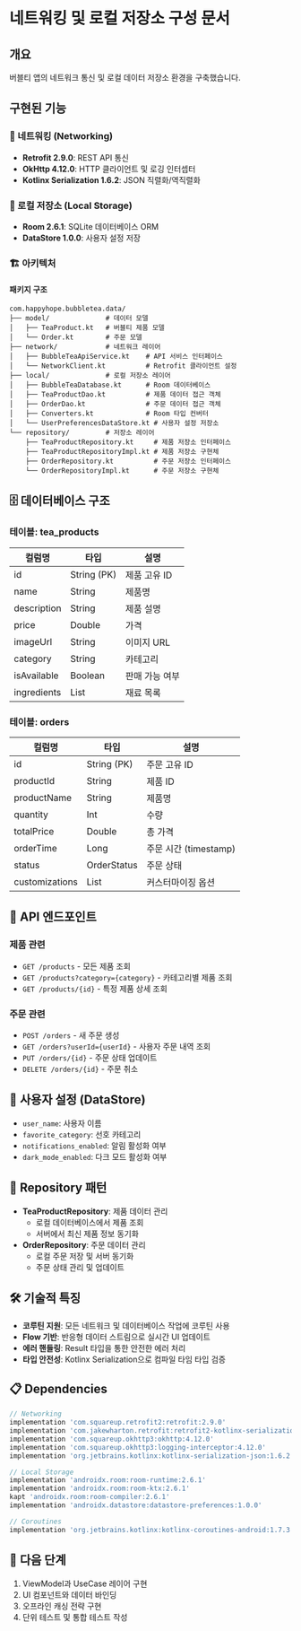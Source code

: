 # 네트워킹 및 로컬 저장소 구성 문서

## 개요
버블티 앱의 네트워크 통신 및 로컬 데이터 저장소 환경을 구축했습니다.

## 구현된 기능

### 📡 네트워킹 (Networking)
- **Retrofit 2.9.0**: REST API 통신
- **OkHttp 4.12.0**: HTTP 클라이언트 및 로깅 인터셉터
- **Kotlinx Serialization 1.6.2**: JSON 직렬화/역직렬화

### 💾 로컬 저장소 (Local Storage)
- **Room 2.6.1**: SQLite 데이터베이스 ORM
- **DataStore 1.0.0**: 사용자 설정 저장

### 🏗️ 아키텍처

#### 패키지 구조
```
com.happyhope.bubbletea.data/
├── model/              # 데이터 모델
│   ├── TeaProduct.kt   # 버블티 제품 모델
│   └── Order.kt        # 주문 모델
├── network/            # 네트워크 레이어
│   ├── BubbleTeaApiService.kt    # API 서비스 인터페이스
│   └── NetworkClient.kt          # Retrofit 클라이언트 설정
├── local/              # 로컬 저장소 레이어
│   ├── BubbleTeaDatabase.kt      # Room 데이터베이스
│   ├── TeaProductDao.kt          # 제품 데이터 접근 객체
│   ├── OrderDao.kt               # 주문 데이터 접근 객체
│   ├── Converters.kt             # Room 타입 컨버터
│   └── UserPreferencesDataStore.kt # 사용자 설정 저장소
└── repository/         # 저장소 레이어
    ├── TeaProductRepository.kt     # 제품 저장소 인터페이스
    ├── TeaProductRepositoryImpl.kt # 제품 저장소 구현체
    ├── OrderRepository.kt          # 주문 저장소 인터페이스
    └── OrderRepositoryImpl.kt      # 주문 저장소 구현체
```

## 🗄️ 데이터베이스 구조

### 테이블: tea_products
| 컬럼명 | 타입 | 설명 |
|---------|------|------|
| id | String (PK) | 제품 고유 ID |
| name | String | 제품명 |
| description | String | 제품 설명 |
| price | Double | 가격 |
| imageUrl | String | 이미지 URL |
| category | String | 카테고리 |
| isAvailable | Boolean | 판매 가능 여부 |
| ingredients | List<String> | 재료 목록 |

### 테이블: orders
| 컬럼명 | 타입 | 설명 |
|---------|------|------|
| id | String (PK) | 주문 고유 ID |
| productId | String | 제품 ID |
| productName | String | 제품명 |
| quantity | Int | 수량 |
| totalPrice | Double | 총 가격 |
| orderTime | Long | 주문 시간 (timestamp) |
| status | OrderStatus | 주문 상태 |
| customizations | List<String> | 커스터마이징 옵션 |

## 🔧 API 엔드포인트

### 제품 관련
- `GET /products` - 모든 제품 조회
- `GET /products?category={category}` - 카테고리별 제품 조회
- `GET /products/{id}` - 특정 제품 상세 조회

### 주문 관련
- `POST /orders` - 새 주문 생성
- `GET /orders?userId={userId}` - 사용자 주문 내역 조회
- `PUT /orders/{id}` - 주문 상태 업데이트
- `DELETE /orders/{id}` - 주문 취소

## 📱 사용자 설정 (DataStore)
- `user_name`: 사용자 이름
- `favorite_category`: 선호 카테고리
- `notifications_enabled`: 알림 활성화 여부
- `dark_mode_enabled`: 다크 모드 활성화 여부

## 🔄 Repository 패턴
- **TeaProductRepository**: 제품 데이터 관리
  - 로컬 데이터베이스에서 제품 조회
  - 서버에서 최신 제품 정보 동기화
- **OrderRepository**: 주문 데이터 관리
  - 로컬 주문 저장 및 서버 동기화
  - 주문 상태 관리 및 업데이트

## 🛠️ 기술적 특징
- **코루틴 지원**: 모든 네트워크 및 데이터베이스 작업에 코루틴 사용
- **Flow 기반**: 반응형 데이터 스트림으로 실시간 UI 업데이트
- **에러 핸들링**: Result 타입을 통한 안전한 에러 처리
- **타입 안전성**: Kotlinx Serialization으로 컴파일 타임 타입 검증

## 📋 Dependencies
```gradle
// Networking
implementation 'com.squareup.retrofit2:retrofit:2.9.0'
implementation 'com.jakewharton.retrofit:retrofit2-kotlinx-serialization-converter:1.0.0'
implementation 'com.squareup.okhttp3:okhttp:4.12.0'
implementation 'com.squareup.okhttp3:logging-interceptor:4.12.0'
implementation 'org.jetbrains.kotlinx:kotlinx-serialization-json:1.6.2'

// Local Storage
implementation 'androidx.room:room-runtime:2.6.1'
implementation 'androidx.room:room-ktx:2.6.1'
kapt 'androidx.room:room-compiler:2.6.1'
implementation 'androidx.datastore:datastore-preferences:1.0.0'

// Coroutines
implementation 'org.jetbrains.kotlinx:kotlinx-coroutines-android:1.7.3'
```

## 🚀 다음 단계
1. ViewModel과 UseCase 레이어 구현
2. UI 컴포넌트와 데이터 바인딩
3. 오프라인 캐싱 전략 구현
4. 단위 테스트 및 통합 테스트 작성